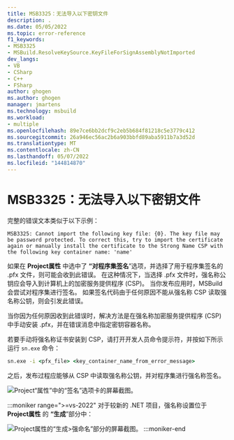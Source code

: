 ```yaml
---
title: MSB3325：无法导入以下密钥文件
description: .
ms.date: 05/05/2022
ms.topic: error-reference
f1_keywords:
- MSB3325
- MSBuild.ResolveKeySource.KeyFileForSignAssemblyNotImported
dev_langs:
- VB
- CSharp
- C++
- FSharp
author: ghogen
ms.author: ghogen
manager: jmartens
ms.technology: msbuild
ms.workload:
- multiple
ms.openlocfilehash: 89e7ce6bb2dcf9c2eb5b684f81218c5e3779c412
ms.sourcegitcommit: 26a946ec56ac2b6a903bbfd89aba5911b7a3d52d
ms.translationtype: MT
ms.contentlocale: zh-CN
ms.lasthandoff: 05/07/2022
ms.locfileid: "144814870"
---
```

# <a name="msb3325-cannot-import-the-following-key-file"></a>MSB3325：无法导入以下密钥文件

完整的错误文本类似于以下示例：

```output
MSB3325: Cannot import the following key file: {0}. The key file may be password protected. To correct this, try to import the certificate again or manually install the certificate to the Strong Name CSP with the following key container name: 'name'
```

如果在 **Project属性** 中选中了 **“对程序集签名**”选项，并选择了用于程序集签名的 .pfx 文件，则可能会收到此错误。 在这种情况下，当选择 .pfx 文件时，强名称公钥应会导入到计算机上的加密服务提供程序 (CSP)。 当你发布应用时，MSBuild 会尝试对程序集进行签名。 如果签名代码由于任何原因不能从强名称 CSP 读取强名称公钥，则会引发此错误。

当你因为任何原因收到此错误时，解决方法是在强名称加密服务提供程序 (CSP) 中手动安装 .pfx，并在错误消息中指定密钥容器名称。

若要手动将强名称证书安装到 CSP，请打开开发人员命令提示符，并按如下所示运行 `sn.exe` 命令：

```cmd
sn.exe -i <pfx_file> <key_container_name_from_error_message>
```

之后，发布过程应能够从 CSP 中读取强名称公钥，并对程序集进行强名称签名。

![Project“属性”中的“签名”选项卡的屏幕截图。](media/msb3325/signing-sign-the-assembly.png)

:::moniker range=">=vs-2022"
对于较新的 .NET 项目，强名称设置位于 **Project属性** 的 **“生成**”部分中：

![Project属性的“生成>强命名”部分的屏幕截图。](media/msb3325/sign-the-assembly.png)
:::moniker-end

